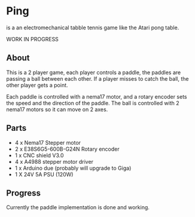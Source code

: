 # Ping

is a an electromechanical tabble tennis game like the Atari pong table.

WORK IN PROGRESS

## About

This is a 2 player game, each player controls a paddle, the paddles are passing a ball between each other. If a player misses to catch the ball, the other player gets a point.

Each paddle is controlled with a nema17 motor, and a rotary encoder sets the speed and the direction of the paddle. The ball is controlled with 2 nema17 motors so it can move on 2 axes.

## Parts

- 4 x Nema17 Stepper motor
- 2 x E38S6G5-600B-G24N Rotary encoder
- 1 x CNC shield V3.0
- 4 x A4988 stepper motor driver
- 1 x Arduino due (probably will upgrade to Giga)
- 1 X 24V 5A PSU (120W)

## Progress

Currently the paddle implementation is done and working.